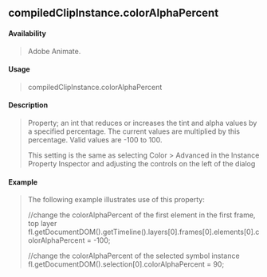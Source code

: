## compiledClipInstance.colorAlphaPercent

#### Availability

> Adobe Animate.

#### Usage

> compiledClipInstance.colorAlphaPercent

#### Description

> Property; an int that reduces or increases the tint and alpha values by a specified percentage. The current values are multiplied by this percentage. Valid values are -100 to 100.
>
> This setting is the same as selecting Color \> Advanced in the Instance Property Inspector and adjusting the controls on the left of the dialog

#### Example

> The following example illustrates use of this property:
>
> //change the colorAlphaPercent of the first element in the first frame, top layer fl.getDocumentDOM().getTimeline().layers\[0\].frames\[0\].elements\[0\].colorAlphaPercent = -100;
>
> //change the colorAlphaPercent of the selected symbol instance fl.getDocumentDOM().selection\[0\].colorAlphaPercent = 90;

